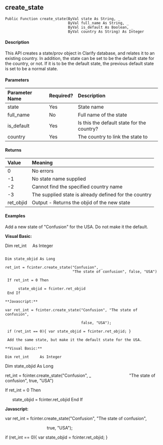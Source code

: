create_state
------------

```
Public Function create_state(ByVal state As String, _
                             ByVal full_name As String, _
                             ByVal is_default As Boolean, _
                             ByVal country As String) As Integer
```

#### Description

This API creates a state/prov object in Clarify database, and relates it to an existing country. In addition, the state can be set to be the default state for the country, or not. If it is to be the default state, the previous default state is set to be a normal state.

#### Parameters

| Parameter Name | Required? | Description |
|:--- |:--- |:--- |
| state | Yes | State name |
| full_name | No | Full name of the state |
| is_default | Yes | Is this the default state for the country? |
| country | Yes | The country to link the state to |

#### Returns

| Value | Meaning |
|:--- |:--- |
| 0 | No errors |
| -1 | No state name supplied |
| -2 | Cannot find the specified country name |
| -3 | The supplied state is already defined for the country |
| ret_objid | Output - Returns the objid of the new state |

#### Examples

Add a new state of "Confusion" for the USA. Do not make it the default.

**Visual Basic:**

Dim ret_int     As Integer
```

Dim state_objid As Long

ret_int = fcinter.create_state("Confusion", _
                               "The state of confusion", false, "USA")

 If ret_int = 0 Then

      state_objid = fcinter.ret_objid
 End If
 
**Javascript:**

var ret_int = fcinter.create_state("Confusion", "The state of confusion",

                                   false, "USA");

 if (ret_int == 0){ var state_objid = fcinter.ret_objid; }

 Add the same state, but make it the default state for the USA.

**Visual Basic:**

Dim ret_int     As Integer
```

Dim state_objid As Long

ret_int = fcinter.create_state("Confusion", _
                               "The state of confusion", true, "USA")

 If ret_int = 0 Then

      state_objid = fcinter.ret_objid
 End If
 
**Javascript:**

var ret_int = fcinter.create_state("Confusion", "The state of confusion",

                                   true, "USA");

 if (ret_int == 0){ var state_objid = fcinter.ret_objid; }